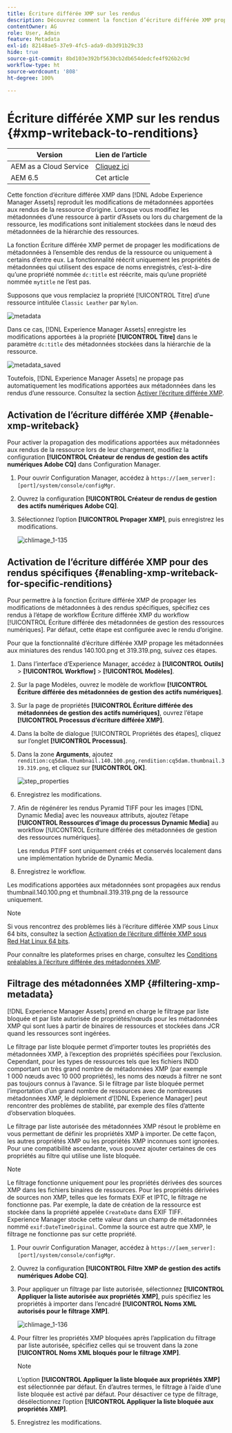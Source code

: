 ```yaml
---
title: Écriture différée XMP sur les rendus
description: Découvrez comment la fonction d’écriture différée XMP propage les modifications de métadonnées d’une ressource à toutes les versions de la ressource ou seulement à certaines d’entre elles.
contentOwner: AG
role: User, Admin
feature: Metadata
exl-id: 82148ae5-37e9-4fc5-ada9-db3d91b29c33
hide: true
source-git-commit: 8bd103e392bf5630cb2db654dedcfe4f926b2c9d
workflow-type: ht
source-wordcount: '808'
ht-degree: 100%

---
```


# Écriture différée XMP sur les rendus {#xmp-writeback-to-renditions}

| Version | Lien de l’article |
| -------- | ---------------------------- |
| AEM as a Cloud Service | [Cliquez ici](https://experienceleague.adobe.com/docs/experience-manager-cloud-service/content/assets/admin/xmp-metadata.html?lang=fr) |
| AEM 6.5 | Cet article |

Cette fonction d’écriture différée XMP dans [!DNL Adobe Experience Manager Assets] reproduit les modifications de métadonnées apportées aux rendus de la ressource d’origine. Lorsque vous modifiez les métadonnées d’une ressource à partir d’Assets ou lors du chargement de la ressource, les modifications sont initialement stockées dans le nœud des métadonnées de la hiérarchie des ressources.

La fonction Écriture différée XMP permet de propager les modifications de métadonnées à l’ensemble des rendus de la ressource ou uniquement à certains d’entre eux. La fonctionnalité réécrit uniquement les propriétés de métadonnées qui utilisent des espace de noms enregistrés, c’est-à-dire qu’une propriété nommée `dc:title` est réécrite, mais qu’une propriété nommée `mytitle` ne l’est pas.

Supposons que vous remplaciez la propriété [!UICONTROL Titre] d’une ressource intitulée `Classic Leather` par `Nylon`.

![metadata](assets/metadata.png)

Dans ce cas, [!DNL Experience Manager Assets] enregistre les modifications apportées à la propriété **[!UICONTROL Titre]** dans le paramètre `dc:title` des métadonnées stockées dans la hiérarchie de la ressource.

![metadata_saved](assets/metadata_stored.png)

Toutefois, [!DNL Experience Manager Assets] ne propage pas automatiquement les modifications apportées aux métadonnées dans les rendus d’une ressource. Consultez la section [Activer l’écriture différée XMP](#enable-xmp-writeback).

## Activation de l’écriture différée XMP {#enable-xmp-writeback}

Pour activer la propagation des modifications apportées aux métadonnées aux rendus de la ressource lors de leur chargement, modifiez la configuration **[!UICONTROL Créateur de rendus de gestion des actifs numériques Adobe CQ]** dans Configuration Manager.

1. Pour ouvrir Configuration Manager, accédez à `https://[aem_server]:[port]/system/console/configMgr`.
1. Ouvrez la configuration **[!UICONTROL Créateur de rendus de gestion des actifs numériques Adobe CQ]**.
1. Sélectionnez l’option **[!UICONTROL Propager XMP]**, puis enregistrez les modifications.

   ![chlimage_1-135](assets/chlimage_1-346.png)

## Activation de l’écriture différée XMP pour des rendus spécifiques {#enabling-xmp-writeback-for-specific-renditions}

Pour permettre à la fonction Écriture différée XMP de propager les modifications de métadonnées à des rendus spécifiques, spécifiez ces rendus à l’étape de workflow Écriture différée XMP du workflow [!UICONTROL Écriture différée des métadonnées de gestion des ressources numériques]. Par défaut, cette étape est configurée avec le rendu d’origine.

Pour que la fonctionnalité d’écriture différée XMP propage les métadonnées aux miniatures des rendus 140.100.png et 319.319.png, suivez ces étapes.

1. Dans l’interface d’Experience Manager, accédez à **[!UICONTROL Outils]** > **[!UICONTROL Workflow]** > **[!UICONTROL Modèles]**.
1. Sur la page Modèles, ouvrez le modèle de workflow **[!UICONTROL Écriture différée des métadonnées de gestion des actifs numériques]**.
1. Sur la page de propriétés **[!UICONTROL Écriture différée des métadonnées de gestion des actifs numériques]**, ouvrez l’étape **[!UICONTROL Processus d’écriture différée XMP]**.
1. Dans la boîte de dialogue [!UICONTROL Propriétés des étapes], cliquez sur l’onglet **[!UICONTROL Processus]**.
1. Dans la zone **Arguments**, ajoutez `rendition:cq5dam.thumbnail.140.100.png,rendition:cq5dam.thumbnail.319.319.png`, et cliquez sur **[!UICONTROL OK]**.

   ![step_properties](assets/step_properties.png)

1. Enregistrez les modifications.
1. Afin de régénérer les rendus Pyramid TIFF pour les images [!DNL Dynamic Media] avec les nouveaux attributs, ajoutez l’étape **[!UICONTROL Ressources d’image du processus Dynamic Media]** au workflow [!UICONTROL Écriture différée des métadonnées de gestion des ressources numériques].

   Les rendus PTIFF sont uniquement créés et conservés localement dans une implémentation hybride de Dynamic Media.

1. Enregistrez le workflow.

Les modifications apportées aux métadonnées sont propagées aux rendus thumbnail.140.100.png et thumbnail.319.319.png de la ressource uniquement.

>[!NOTE]
>
>Si vous rencontrez des problèmes liés à l’écriture différée XMP sous Linux 64 bits, consultez la section [Activation de l’écriture différée XMP sous Red Hat Linux 64 bits](https://helpx.adobe.com/fr/experience-manager/kb/enable-xmp-write-back-64-bit-redhat.html).
>
>Pour connaître les plateformes prises en charge, consultez les [Conditions préalables à l’écriture différée des métadonnées XMP](/help/sites-deploying/technical-requirements.md#requirements-for-aem-assets-xmp-metadata-write-back).

## Filtrage des métadonnées XMP {#filtering-xmp-metadata}

[!DNL Experience Manager Assets] prend en charge le filtrage par liste bloquée et par liste autorisée de propriétés/nœuds pour les métadonnées XMP qui sont lues à partir de binaires de ressources et stockées dans JCR quand les ressources sont ingérées.

Le filtrage par liste bloquée permet d’importer toutes les propriétés des métadonnées XMP, à l’exception des propriétés spécifiées pour l’exclusion. Cependant, pour les types de ressources tels que les fichiers INDD comportant un très grand nombre de métadonnées XMP (par exemple 1 000 nœuds avec 10 000 propriétés), les noms des nœuds à filtrer ne sont pas toujours connus à l’avance. Si le filtrage par liste bloquée permet l’importation d’un grand nombre de ressources avec de nombreuses métadonnées XMP, le déploiement d’[!DNL Experience Manager] peut rencontrer des problèmes de stabilité, par exemple des files d’attente d’observation bloquées.

Le filtrage par liste autorisée des métadonnées XMP résout le problème en vous permettant de définir les propriétés XMP à importer. De cette façon, les autres propriétés XMP ou les propriétés XMP inconnues sont ignorées. Pour une compatibilité ascendante, vous pouvez ajouter certaines de ces propriétés au filtre qui utilise une liste bloquée.

>[!NOTE]
>
>Le filtrage fonctionne uniquement pour les propriétés dérivées des sources XMP dans les fichiers binaires de ressources. Pour les propriétés dérivées de sources non XMP, telles que les formats EXIF et IPTC, le filtrage ne fonctionne pas. Par exemple, la date de création de la ressource est stockée dans la propriété appelée `CreateDate` dans EXIF TIFF. Experience Manager stocke cette valeur dans un champ de métadonnées nommé `exif:DateTimeOriginal`. Comme la source est autre que XMP, le filtrage ne fonctionne pas sur cette propriété.

1. Pour ouvrir Configuration Manager, accédez à `https://[aem_server]:[port]/system/console/configMgr`.
1. Ouvrez la configuration **[!UICONTROL Filtre XMP de gestion des actifs numériques Adobe CQ]**.
1. Pour appliquer un filtrage par liste autorisée, sélectionnez **[!UICONTROL Appliquer la liste autorisée aux propriétés XMP]**, puis spécifiez les propriétés à importer dans l’encadré **[!UICONTROL Noms XML autorisés pour le filtrage XMP]**.

   ![chlimage_1-136](assets/chlimage_1-347.png)

1. Pour filtrer les propriétés XMP bloquées après l’application du filtrage par liste autorisée, spécifiez celles qui se trouvent dans la zone **[!UICONTROL Noms XML bloqués pour le filtrage XMP]**.

   >[!NOTE]
   >
   >L’option **[!UICONTROL Appliquer la liste bloquée aux propriétés XMP]** est sélectionnée par défaut. En d’autres termes, le filtrage à l’aide d’une liste bloquée est activé par défaut. Pour désactiver ce type de filtrage, désélectionnez l’option **[!UICONTROL Appliquer la liste bloquée aux propriétés XMP]**.

1. Enregistrez les modifications.
